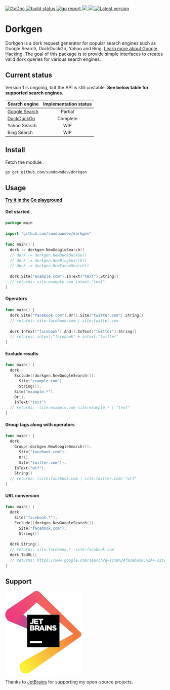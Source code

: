 <div align="left">
  <a href="https://godoc.org/github.com/sundowndev/dorkgen">
    <img src="https://godoc.org/github.com/sundowndev/dorkgen?status.svg" alt="GoDoc">
  </a>
  <a href="https://github.com/sundowndev/dorkgen/actions">
    <img src="https://img.shields.io/endpoint.svg?url=https://actions-badge.atrox.dev/sundowndev/dorkgen/badge?ref=master" alt="build status" />
  </a>
  <a href="https://goreportcard.com/report/github.com/sundowndev/dorkgen">
    <img src="https://goreportcard.com/badge/github.com/sundowndev/dorkgen" alt="go report" />
  </a>
  <a href="https://codeclimate.com/github/sundowndev/dorkgen/maintainability">
    <img src="https://api.codeclimate.com/v1/badges/e827d7cc994c6519d319/maintainability" />
  </a>
  <a href="https://codecov.io/gh/sundowndev/dorkgen">
    <img src="https://codecov.io/gh/sundowndev/dorkgen/branch/master/graph/badge.svg" />
  </a>
  <a href="https://github.com/sundowndev/dorkgen/releases">
    <img src="https://img.shields.io/github/release/SundownDEV/dorkgen.svg" alt="Latest version" />
  </a>
</div>

# Dorkgen

Dorkgen is a dork request generator for popular search engines such as Google Search, DuckDuckGo, Yahoo and Bing. [Learn more about Google Hacking](https://en.wikipedia.org/wiki/Google_hacking). The goal of this package is to provide simple interfaces to creates valid dork queries for various search engines.

## Current status

Version 1 is ongoing, but the API is still unstable. **See below table for supported search engines**.

| Search engine        | Implementation status |
|---------------|:-----------------------:|
| [Google Search](https://godoc.org/github.com/sundowndev/dorkgen/googlesearch) | Partial      |
| [DuckDuckGo](https://godoc.org/github.com/sundowndev/dorkgen/duckduckgo)    | Complete              |
| Yahoo Search  | WIP                   |
| Bing Search   | WIP                   |

## Install

Fetch the module :

```bash
go get github.com/sundowndev/dorkgen
```

## Usage

**[Try it in the Go playground](https://play.golang.org/p/H_sCs_CB10A)**

#### Get started

```go
package main

import "github.com/sundowndev/dorkgen"

func main() {
  dork := dorkgen.NewGoogleSearch()
  // dork := dorkgen.NewDuckDuckGo()
  // dork := dorkgen.NewBingSearch()
  // dork := dorkgen.NewYahooSearch()

  dork.Site("example.com").InText("text").String()
  // returns: site:example.com intext:"text"
}
```

#### Operators

```go
func main() {
  dork.Site("facebook.com").Or().Site("twitter.com").String()
  // returns: site:facebook.com | site:twitter.com

  dork.InText("facebook").And().InText("twitter").String()
  // returns: intext:"facebook" + intext:"twitter"
}
```

#### Exclude results

```go
func main() {
  dork.
    Exclude((dorkgen.NewGoogleSearch()).
      Site("example.com").
      String()).
    Site("example.*").
    Or().
    InText("text")
  // returns: -site:example.com site:example.* | "text"
}
```

#### Group tags along with operators

```go
func main() {
  dork.
    Group((dorkgen.NewGoogleSearch()).
      Site("facebook.com").
      Or().
      Site("twitter.com")).
    InText("wtf").
    String()
  // returns: (site:facebook.com | site:twitter.com) "wtf"
}
```

#### URL conversion

```go
func main() {
  dork.
    Site("facebook.*").
    Exclude((dorkgen.NewGoogleSearch()).
      Site("facebook.com").
      String())

  dork.String()
  // returns: site:facebook.* -site:facebook.com
  dork.ToURL()
  // returns: https://www.google.com/search?q=site%3Afacebook.%2A+-site%3Afacebook.com
}
```

## Support

[![](docs/jetbrains.svg)](https://www.jetbrains.com/?from=sundowndev)

Thanks to [JetBrains](https://www.jetbrains.com/?from=sundowndev) for supporting my open-source projects.
